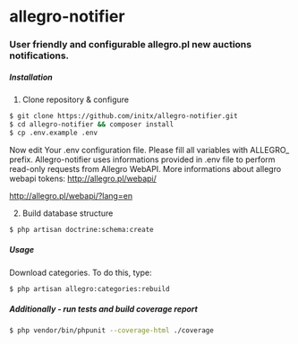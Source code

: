 # allegro-notifier
### User friendly and configurable allegro.pl new auctions notifications. 

##### Installation
1. Clone repository & configure
```sh
$ git clone https://github.com/initx/allegro-notifier.git
$ cd allegro-notifier && composer install
$ cp .env.example .env
```
Now edit Your .env configuration file. Please fill all variables with ALLEGRO_ prefix.
Allegro-notifier uses informations provided in .env file to perform read-only requests from Allegro WebAPI. 
More informations about allegro webapi tokens: 
http://allegro.pl/webapi/

http://allegro.pl/webapi/?lang=en

2. Build database structure
```sh
$ php artisan doctrine:schema:create
```

##### Usage
Download categories.
To do this, type:
```sh
$ php artisan allegro:categories:rebuild
```

##### Additionally - run tests and build coverage report
```sh
$ php vendor/bin/phpunit --coverage-html ./coverage
```